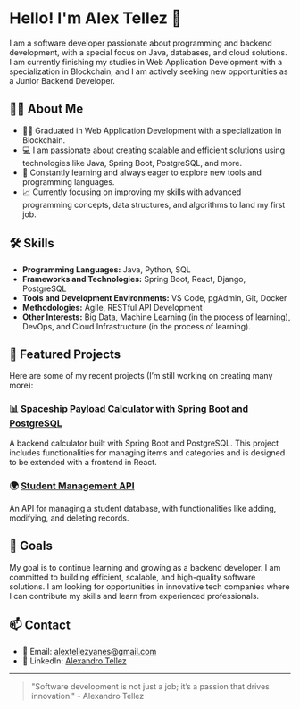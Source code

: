 # Hello! I'm Alex Tellez 👋

I am a software developer passionate about programming and backend development, with a special focus on Java, databases, and cloud solutions. I am currently finishing my studies in Web Application Development with a specialization in Blockchain, and I am actively seeking new opportunities as a Junior Backend Developer.

## 🧑‍💻 About Me

- 👨‍🎓 Graduated in Web Application Development with a specialization in Blockchain.
- 💻 I am passionate about creating scalable and efficient solutions using technologies like Java, Spring Boot, PostgreSQL, and more.
- 🚀 Constantly learning and always eager to explore new tools and programming languages.
- 📈 Currently focusing on improving my skills with advanced programming concepts, data structures, and algorithms to land my first job.

## 🛠️ Skills

- **Programming Languages:** Java, Python, SQL
- **Frameworks and Technologies:** Spring Boot, React, Django, PostgreSQL
- **Tools and Development Environments:** VS Code, pgAdmin, Git, Docker
- **Methodologies:** Agile, RESTful API Development
- **Other Interests:** Big Data, Machine Learning (in the process of learning), DevOps, and Cloud Infrastructure (in the process of learning).

## 🌱 Featured Projects

Here are some of my recent projects (I’m still working on creating many more):

### 📊 [Spaceship Payload Calculator with Spring Boot and PostgreSQL](https://github.com/JesusMSM/spaceship-alex)
A backend calculator built with Spring Boot and PostgreSQL. This project includes functionalities for managing items and categories and is designed to be extended with a frontend in React.

### 🌍 [Student Management API](https://github.com/AlexandroTellez/Demo)
An API for managing a student database, with functionalities like adding, modifying, and deleting records.

## 🎯 Goals

My goal is to continue learning and growing as a backend developer. I am committed to building efficient, scalable, and high-quality software solutions. I am looking for opportunities in innovative tech companies where I can contribute my skills and learn from experienced professionals.

## 📫 Contact

- 📧 Email: alextellezyanes@gmail.com
- 🔗 LinkedIn: [Alexandro Tellez](https://www.linkedin.com/in/alex-tellez-y/)

---

> "Software development is not just a job; it’s a passion that drives innovation." - Alexandro Tellez
